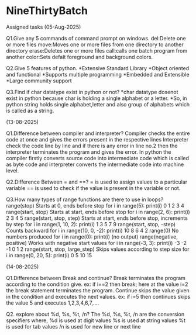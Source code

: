 # NineThirtyBatch
Assigned tasks (05-Aug-2025)

Q1.Give any 5 commands of command prompt on windows.
del:Delete one or more files
move:Moves one or more files from one directory to another directory
erase:Deletes one or more files
call:calls one batch program from another
color:Sets defalt foreground and background colors.

Q2.Give 5 features of python.
*Extensive Standard Library
*Object oriented and functional
*Supports multiple programming 
*Embedded and Extensible
*Large community support

Q3.Find if char datatype exist in python or not?
*char datatype dosenot exist in python because char is holding a single alphabet or a letter.
*So, in python string holds single alphabet,letter and also group of alphabets which is called as a string.

(13-08-2025)

Q1.Difference between compiler and interpreter?
   Compiler checks the entire code at once and gives the errors present in the respective lines 
   Interpreter check the code line by line and if there is any error in line no.2 then the interpreter terminates the program and gives the error.
   In python the compiler firstly converts source code into intermediate code which is called as byte code and interpreter converts the intermediate code into machine level.
   
Q2.Difference Between = and ==?
   = is used to assign values to a particular variable
   == is used to check if the  value is present in the variable or not.

   
Q3.How many types of range functions are there to use in loops?
   range(stop)	Starts at 0, ends before stop	for i in range(5): print(i)	0 1 2 3 4
   range(start, stop)	Starts at start, ends before stop	for i in range(2, 6): print(i)	2 3 4 5
   range(start, stop, step)	Starts at start, ends before stop, increments by step	for i in range(1, 10, 2): print(i)	1 3 5 7 9
   range(start, stop, -step)	Counts backward	for i in range(10, 0, -2): print(i)	10 8 6 4 2
   range(0)	No numbers produced	for i in range(0): print(i)	(no output)
   range(negative, positive)	Works with negative start values	for i in range(-3, 3): print(i)	-3 -2 -1 0 1 2
   range(start, stop, large_step)	Skips values according to step size	for i in range(0, 20, 5): print(i)	0 5 10 15

(14-08-2025)

Q1.Difference between Break and continue?
   Break terminates the program according to the condition give. ex: if i==2 then break; here at the value i=2 the break statement terminates the program.
   Continue skips the value given in the condition and executes the next values. ex: if i=5 then continues skips the value 5 and executes 1,2,3,4,6,7,....
   
Q2. explore about %d, %s, %t, /n?
   The %d, %s, %t, /n are the conversion specifiers where,
   %d is used at digit values
   %s is used at string values
   %t is used for tab values
   /n is used for new line or next line
